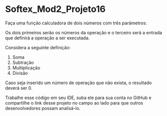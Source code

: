 # Softex_Mod2_Projeto16

Faça uma função calculadora de dois números com três parâmetros: 

Os dois primeiros serão os números da operação e o terceiro será a entrada que definirá a operação a ser executada. 

Considera a seguinte definição:

1. Soma
2. Subtração
3. Multiplicação
4. Divisão

Caso seja inserido um número de operação que não exista, o resultado deverá ser 0.

Trabalhe esse código em seu IDE, suba ele para sua conta no GitHub e compartilhe o link desse projeto no campo ao lado para que outros desenvolvedores possam analisá-lo.
